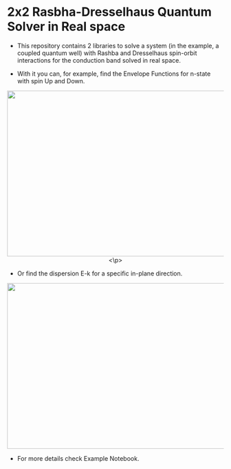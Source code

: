 # 2x2 Rasbha-Dresselhaus Quantum Solver in Real space

* This repository contains 2 libraries to solve a system (in the example, a coupled quantum well) with Rashba and Dresselhaus spin-orbit interactions for the conduction band solved in real space.

* With it you can, for example, find the Envelope Functions for n-state with spin Up and Down.


<p align="center">
  <img width="600" height="385" src="Real_Space/WF_Example.pdf">
<\p>


* Or find the dispersion E-k for a specific in-plane direction.

<p align="center">
  <img width="600" height="385" src="Real_Space/Dispersion_Example.pdf">
</p>

* For more details check Example Notebook.
